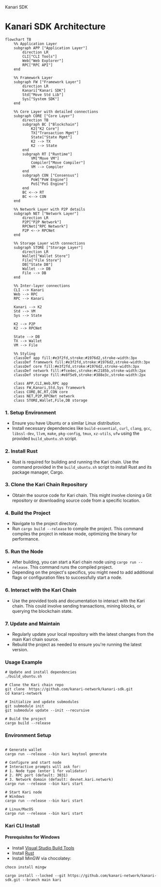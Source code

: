 Kanari SDK

# Kanari SDK Architecture

```mermaid
flowchart TB
    %% Application Layer
    subgraph APP ["Application Layer"]
        direction LR
        CLI["CLI Tools"]
        Web["Web Explorer"]
        RPC["RPC API"]
    end

    %% Framework Layer
    subgraph FW ["Framework Layer"]
        direction LR
        Kanari["Kanari SDK"]
        Std["Move Std Lib"]
        Sys["System SDK"]
    end

    %% Core Layer with detailed connections
    subgraph CORE ["Core Layer"]
        direction TB
        subgraph BC ["Blockchain"]
            K2["K2 Core"]
            TX["Transaction Mgmt"]
            State["State Mgmt"]
            K2 --> TX
            K2 --> State
        end
        subgraph RT ["Runtime"]
            VM["Move VM"]
            Compiler["Move Compiler"]
            VM --> Compiler
        end
        subgraph CON ["Consensus"]
            PoW["PoW Engine"]
            PoS["PoS Engine"]
        end
        BC <--> RT
        BC <--> CON
    end

    %% Network Layer with P2P details
    subgraph NET ["Network Layer"]
        direction LR
        P2P["P2P Network"]
        RPCNet["RPC Network"]
        P2P <--> RPCNet
    end

    %% Storage Layer with connections
    subgraph STORE ["Storage Layer"]
        direction LR
        Wallet["Wallet Store"]
        File["File Store"]
        DB["State DB"]
        Wallet --> DB
        File --> DB
    end

    %% Inter-layer connections
    CLI --> Kanari
    Web --> RPC
    RPC --> Kanari
    
    Kanari --> K2
    Std --> VM
    Sys --> State

    K2 --> P2P
    K2 --> RPCNet
    
    State --> DB
    TX --> Wallet
    VM --> File

    %% Styling
    classDef app fill:#e3f2fd,stroke:#1976d2,stroke-width:3px
    classDef framework fill:#e3f2fd,stroke:#1976d2,stroke-width:3px
    classDef core fill:#e3f2fd,stroke:#1976d2,stroke-width:3px
    classDef network fill:#fce4ec,stroke:#c2185b,stroke-width:2px
    classDef storage fill:#e8f5e9,stroke:#388e3c,stroke-width:2px

    class APP,CLI,Web,RPC app
    class FW,Kanari,Std,Sys framework
    class CORE,BC,RT,CON core
    class NET,P2P,RPCNet network
    class STORE,Wallet,File,DB storage
```

### 1. Setup Environment
- Ensure you have Ubuntu or a similar Linux distribution.
- Install necessary dependencies like `build-essential`, `curl`, `clang`, `gcc`, `libssl-dev`, `llvm`, `make`, `pkg-config`, `tmux`, `xz-utils`, `ufw` using the provided `build_ubuntu.sh` script.

### 2. Install Rust
- Rust is required for building and running the Kari chain. Use the command provided in the `build_ubuntu.sh` script to install Rust and its package manager, Cargo.

### 3. Clone the Kari Chain Repository
- Obtain the source code for Kari chain. This might involve cloning a Git repository or downloading source code from a specific location.

### 4. Build the Project
- Navigate to the project directory.
- Run `cargo build --release` to compile the project. This command compiles the project in release mode, optimizing the binary for performance.

### 5. Run the Node
- After building, you can start a Kari chain node using `cargo run --release`. This command runs the compiled project.
- Depending on the project's specifics, you might need to add additional flags or configuration files to successfully start a node.

### 6. Interact with the Kari Chain
- Use the provided tools and documentation to interact with the Kari chain. This could involve sending transactions, mining blocks, or querying the blockchain state.

### 7. Update and Maintain
- Regularly update your local repository with the latest changes from the main Kari chain source.
- Rebuild the project as needed to ensure you're running the latest version.

### Usage Example
```shell
# Update and install dependencies
./build_ubuntu.sh

# Clone the Kari chain repo 
git clone  https://github.com/kanari-network/kanari-sdk.git
cd kanari-network

# Initialize and update submodules
git submodule init
git submodule update --init --recursive

# Build the project
cargo build --release
```

### Environment Setup
```shell

# Generate wallet
cargo run --release --bin kari keytool generate

# Configure and start node
# Interactive prompts will ask for:
# 1. Node type (enter 1 for validator)
# 2. RPC port (default: 3031)
# 3. Network domain (default: devnet.kari.network)
cargo run --release --bin kari start

# Start Kari node
# Windows
cargo run --release --bin kari start

# Linux/MacOS
cargo run --release --bin kari start
```

### Kari CLI Install

#### Prerequisites for Windows
- Install [Visual Studio Build Tools](https://visualstudio.microsoft.com/visual-cpp-build-tools/)
- Install [Rust](https://www.rust-lang.org/tools/install)
- Install MinGW via chocolatey:
```shell
choco install mingw
```
```shell
cargo install --locked --git https://github.com/kanari-network/kanari-sdk.git --branch main kari
```
